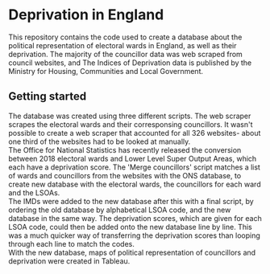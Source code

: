 # Deprivation in England
This repository contains the code used to create a database about the political representation of electoral wards in England, as well as their deprivation.
The majority of the councillor data was web scraped from council websites, and The Indices of Deprivation data is published by the Ministry for Housing, Communities and Local Government. 

## Getting started
The database was created using three different scripts. The web scraper scrapes the electoral wards and their corresponsing councillors. It wasn't possible to create a web scraper that accounted for all 326 websites- about one third of the websites had to be looked at manually.  
The Office for National Statistics has recently released the conversion between 2018 electoral wards and Lower Level Super Output Areas, which each have a deprivation score. The 'Merge councillors' script matches a list of wards and councillors from the websites with the ONS database, to create new database with the electoral wards, the councillors for each ward and the LSOAs.  
The IMDs were added to the new database after this with a final script, by ordering the old database by alphabetical LSOA code, and the new database in the same way. The deprivation scores, which are given for each LSOA code, could then be added onto the new database line by line. This was a much quicker way of transferring the deprivation scores than looping through each line to match the codes.   
With the new database, maps of political representation of councillors and deprivation were created in Tableau.
